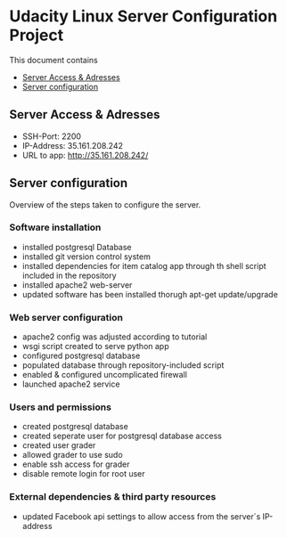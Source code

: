 # Udacity Linux Server Configuration Project

This document contains

* [Server Access & Adresses](server-access-&-addresses)
* [Server configuration](server-configuration)

## Server Access & Adresses ##

* SSH-Port: 2200
* IP-Address: 35.161.208.242
* URL to app: http://35.161.208.242/


## Server configuration ##

Overview of the steps taken to configure the server.

### Software installation ###

* installed postgresql Database
* installed git version control system
* installed dependencies for item catalog app through th shell script included in the repository
* installed apache2 web-server
* updated software has been installed thorugh apt-get update/upgrade

### Web server configuration ###

* apache2 config was adjusted according to tutorial
* wsgi script created to serve python app
* configured postgresql database
* populated database through repository-included script
* enabled & configured uncomplicated firewall
* launched apache2 service

### Users and permissions

* created postgresql database
* created seperate user for postgresql database access
* created user grader
* allowed grader to use sudo
* enable ssh access for grader
* disable remote login for root user

### External dependencies & third party resources ###

* updated Facebook api settings to allow access from the server´s IP-address